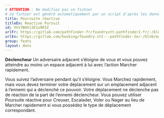 ```yaml
---
# ATTENTION : Ne modifiez pas ce fichier
# Ce fichier est généré automatiquement par un script d'après les données du module Foundry VTT officiel et de sa traduction
title: Poursuite réactive
titleEn: Reactive Pursuit
id: VVsYBmVi2E1u9E5Z
urlFr: https://gitlab.com/pathfinder-fr/foundryvtt-pathfinder2-fr/-/blob/master/data/feats/VVsYBmVi2E1u9E5Z.htm
urlEn: https://gitlab.com/hooking/foundry-vtt---pathfinder-2e/-/blob/master/packs/data/feats.db/reactive-pursuit.json
group: feats
layout: dons
---
```

**Déclencheur**  Un adversaire adjacent s’éloigne de vous et vous pouvez atteindre au moins un espace adjacent à lui avec l’action Marcher rapidement.

Vous suivez l’adversaire pendant qu’il s’éloigne. Vous Marchez rapidement, mais vous devez terminer votre déplacement sur un emplacement adjacent à l’ennemi qui a déclenché ce pouvoir. Votre déplacement ne déclenche pas de réaction de la part de l’ennemi déclencheur. Vous pouvez utiliser Poursuite réactive pour Creuser, Escalader, Voler ou Nager au lieu de Marcher rapidement si vous possédez le type de déplacement correspondant.


